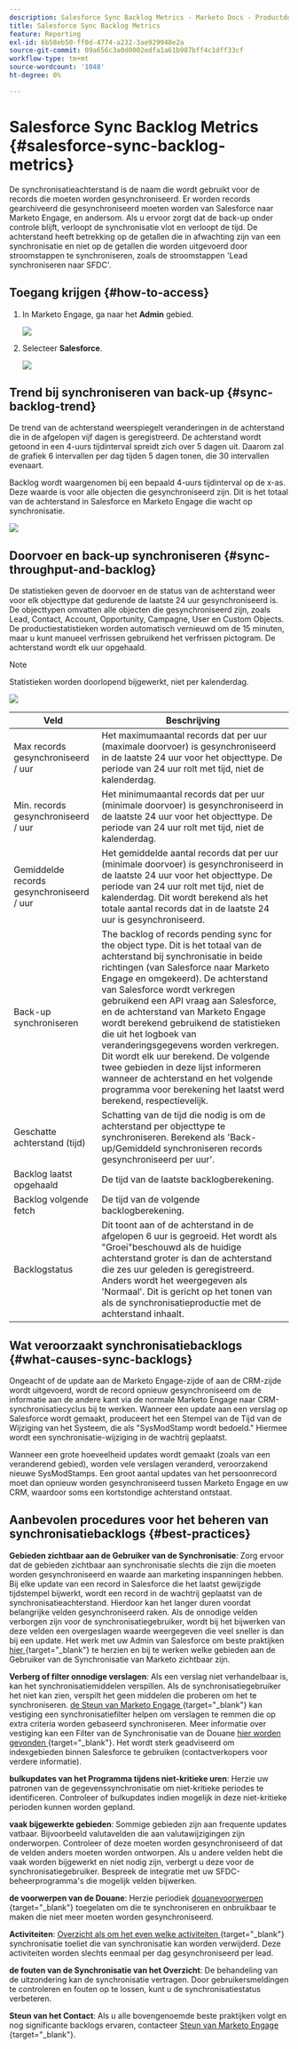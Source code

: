 ```yaml
---
description: Salesforce Sync Backlog Metrics - Marketo Docs - Productdocumentatie
title: Salesforce Sync Backlog Metrics
feature: Reporting
exl-id: 6b58eb50-ff0d-4774-a232-3ae929948e2a
source-git-commit: 09a656c3a0d0002edfa1a61b987bff4c1dff33cf
workflow-type: tm+mt
source-wordcount: '1048'
ht-degree: 0%

---
```


# Salesforce Sync Backlog Metrics  {#salesforce-sync-backlog-metrics}

De synchronisatieachterstand is de naam die wordt gebruikt voor de records die moeten worden gesynchroniseerd. Er worden records gearchiveerd die gesynchroniseerd moeten worden van Salesforce naar Marketo Engage, en andersom. Als u ervoor zorgt dat de back-up onder controle blijft, verloopt de synchronisatie vlot en verloopt de tijd. De achterstand heeft betrekking op de getallen die in afwachting zijn van een synchronisatie en niet op de getallen die worden uitgevoerd door stroomstappen te synchroniseren, zoals de stroomstappen &#39;Lead synchroniseren naar SFDC&#39;.

## Toegang krijgen {#how-to-access}

1. In Marketo Engage, ga naar het **Admin** gebied.

   ![](assets/salesforce-sync-backlog-metrics-1.png)

1. Selecteer **Salesforce**.

   ![](assets/salesforce-sync-backlog-metrics-2.png)

## Trend bij synchroniseren van back-up {#sync-backlog-trend}

De trend van de achterstand weerspiegelt veranderingen in de achterstand die in de afgelopen vijf dagen is geregistreerd. De achterstand wordt getoond in een 4-uurs tijdinterval spreidt zich over 5 dagen uit. Daarom zal de grafiek 6 intervallen per dag tijden 5 dagen tonen, die 30 intervallen evenaart.

Backlog wordt waargenomen bij een bepaald 4-uurs tijdinterval op de x-as. Deze waarde is voor alle objecten die gesynchroniseerd zijn. Dit is het totaal van de achterstand in Salesforce en Marketo Engage die wacht op synchronisatie.

![](assets/salesforce-sync-backlog-metrics-3.png)

## Doorvoer en back-up synchroniseren {#sync-throughput-and-backlog}

De statistieken geven de doorvoer en de status van de achterstand weer voor elk objecttype dat gedurende de laatste 24 uur gesynchroniseerd is. De objecttypen omvatten alle objecten die gesynchroniseerd zijn, zoals Lead, Contact, Account, Opportunity, Campagne, User en Custom Objects. De productiestatistieken worden automatisch vernieuwd om de 15 minuten, maar u kunt manueel verfrissen gebruikend het verfrissen pictogram. De achterstand wordt elk uur opgehaald.

>[!NOTE]
>
>Statistieken worden doorlopend bijgewerkt, niet per kalenderdag.

![](assets/salesforce-sync-backlog-metrics-4.png)

<table><thead>
  <tr>
    <th>Veld</th>
    <th>Beschrijving</th>
  </tr></thead>
<tbody>
  <tr>
    <td>Max records gesynchroniseerd / uur</td>
    <td>Het maximumaantal records dat per uur (maximale doorvoer) is gesynchroniseerd in de laatste 24 uur voor het objecttype. De periode van 24 uur rolt met tijd, niet de kalenderdag.</td>
  </tr>
  <tr>
    <td>Min. records gesynchroniseerd / uur</td>
    <td>Het minimumaantal records dat per uur (minimale doorvoer) is gesynchroniseerd in de laatste 24 uur voor het objecttype. De periode van 24 uur rolt met tijd, niet de kalenderdag.</td>
  </tr>
  <tr>
    <td>Gemiddelde records gesynchroniseerd / uur</td>
    <td>Het gemiddelde aantal records dat per uur (minimale doorvoer) is gesynchroniseerd in de laatste 24 uur voor het objecttype. De periode van 24 uur rolt met tijd, niet de kalenderdag. Dit wordt berekend als het totale aantal records dat in de laatste 24 uur is gesynchroniseerd.</td>
  </tr>
  <tr>
    <td>Back-up synchroniseren</td>
    <td>The backlog of records pending sync for the object type. Dit is het totaal van de achterstand bij synchronisatie in beide richtingen (van Salesforce naar Marketo Engage en omgekeerd). De achterstand van Salesforce wordt verkregen gebruikend een API vraag aan Salesforce, en de achterstand van Marketo Engage wordt berekend gebruikend de statistieken die uit het logboek van veranderingsgegevens worden verkregen. Dit wordt elk uur berekend. De volgende twee gebieden in deze lijst informeren wanneer de achterstand en het volgende programma voor berekening het laatst werd berekend, respectievelijk.</td>
  </tr>
  <tr>
    <td>Geschatte achterstand (tijd)</td>
    <td>Schatting van de tijd die nodig is om de achterstand per objecttype te synchroniseren. Berekend als 'Back-up/Gemiddeld synchroniseren records gesynchroniseerd per uur'.</td>
  </tr>
  <tr>
    <td>Backlog laatst opgehaald</td>
    <td>De tijd van de laatste backlogberekening.</td>
  </tr>
  <tr>
    <td>Backlog volgende fetch</td>
    <td>De tijd van de volgende backlogberekening.</td>
  </tr>
  <tr>
    <td>Backlogstatus</td>
    <td>Dit toont aan of de achterstand in de afgelopen 6 uur is gegroeid. Het wordt als "Groei"beschouwd als de huidige achterstand groter is dan de achterstand die zes uur geleden is geregistreerd. Anders wordt het weergegeven als 'Normaal'. Dit is gericht op het tonen van als de synchronisatieproductie met de achterstand inhaalt.</td>
  </tr>
</tbody></table>

## Wat veroorzaakt synchronisatiebacklogs {#what-causes-sync-backlogs}

Ongeacht of de update aan de Marketo Engage-zijde of aan de CRM-zijde wordt uitgevoerd, wordt de record opnieuw gesynchroniseerd om de informatie aan de andere kant via de normale Marketo Engage naar CRM-synchronisatiecyclus bij te werken. Wanneer een update aan een verslag op Salesforce wordt gemaakt, produceert het een Stempel van de Tijd van de Wijziging van het Systeem, die als &quot;SysModStamp wordt bedoeld.&quot; Hiermee wordt een synchronisatie-wijziging in de wachtrij geplaatst.

Wanneer een grote hoeveelheid updates wordt gemaakt (zoals van een veranderend gebied), worden vele verslagen veranderd, veroorzakend nieuwe SysModStamps. Een groot aantal updates van het persoonrecord moet dan opnieuw worden gesynchroniseerd tussen Marketo Engage en uw CRM, waardoor soms een kortstondige achterstand ontstaat.

## Aanbevolen procedures voor het beheren van synchronisatiebacklogs {#best-practices}

**Gebieden zichtbaar aan de Gebruiker van de Synchronisatie**: Zorg ervoor dat de gebieden zichtbaar aan synchronisatie slechts die zijn die moeten worden gesynchroniseerd en waarde aan marketing inspanningen hebben. Bij elke update van een record in Salesforce die het laatst gewijzigde tijdstempel bijwerkt, wordt een record in de wachtrij geplaatst van de synchronisatieachterstand. Hierdoor kan het langer duren voordat belangrijke velden gesynchroniseerd raken. Als de onnodige velden verborgen zijn voor de synchronisatiegebruiker, wordt bij het bijwerken van deze velden een overgeslagen waarde weergegeven die veel sneller is dan bij een update. Het werk met uw Admin van Salesforce om beste praktijken [ hier ](https://nation.marketo.com/t5/marketo-whisperer-blogs/best-practices-for-determining-which-fields-to-sync-with-marketo/ba-p/247449){target="_blank"} te herzien en bij te werken welke gebieden aan de Gebruiker van de Synchronisatie van Marketo zichtbaar zijn.

**Verberg of filter onnodige verslagen**: Als een verslag niet verhandelbaar is, kan het synchronisatiemiddelen verspillen. Als de synchronisatiegebruiker het niet kan zien, verspilt het geen middelen die proberen om het te synchroniseren. [ de Steun van Marketo Engage ](https://nation.marketo.com/t5/support/ct-p/Support#_blank){target="_blank"} kan vestiging een synchronisatiefilter helpen om verslagen te remmen die op extra criteria worden gebaseerd synchroniseren. Meer informatie over vestiging kan een Filter van de Synchronisatie van de Douane [ hier worden gevonden ](https://nation.marketo.com/t5/product-blogs/instructions-for-creating-a-custom-sync-rule/ba-p/242758){target="_blank"}. Het wordt sterk geadviseerd om indexgebieden binnen Salesforce te gebruiken (contactverkopers voor verdere informatie).

**bulkupdates van het Programma tijdens niet-kritieke uren**: Herzie uw patronen van de gegevenssynchronisatie om niet-kritieke periodes te identificeren. Controleer of bulkupdates indien mogelijk in deze niet-kritieke perioden kunnen worden gepland.

**vaak bijgewerkte gebieden**: Sommige gebieden zijn aan frequente updates vatbaar. Bijvoorbeeld valutavelden die aan valutawijzigingen zijn onderworpen. Controleer of deze moeten worden gesynchroniseerd of dat de velden anders moeten worden ontworpen. Als u andere velden hebt die vaak worden bijgewerkt en niet nodig zijn, verbergt u deze voor de synchronisatiegebruiker. Bespreek de integratie met uw SFDC-beheerprogramma&#39;s die mogelijk velden bijwerken.

**de voorwerpen van de Douane**: Herzie periodiek [ douanevoorwerpen ](https://experienceleague.adobe.com/en/docs/marketo/using/product-docs/crm-sync/salesforce-sync/sfdc-sync-details/sfdc-sync-custom-object-sync){target="_blank"} toegelaten om die te synchroniseren en onbruikbaar te maken die niet meer moeten worden gesynchroniseerd.

**Activiteiten**: [ Overzicht als om het even welke activiteiten ](https://experienceleague.adobe.com/en/docs/marketo/using/product-docs/crm-sync/salesforce-sync/setup/optional-steps/customize-activities-sync){target="_blank"} synchronisatie toeliet die van synchronisatie kan worden verwijderd.  Deze activiteiten worden slechts eenmaal per dag gesynchroniseerd per lead.

**de fouten van de Synchronisatie van het Overzicht**: De behandeling van de uitzondering kan de synchronisatie vertragen. Door gebruikersmeldingen te controleren en fouten op te lossen, kunt u de synchronisatiestatus verbeteren.

**Steun van het Contact**: Als u alle bovengenoemde beste praktijken volgt en nog significante backlogs ervaren, contacteer [ Steun van Marketo Engage ](https://nation.marketo.com/t5/support/ct-p/Support#_blank){target="_blank"}.
